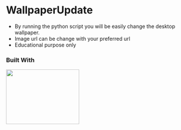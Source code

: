 # WallpaperUpdate
* By running the python script you will be easily change the desktop wallpaper.
* Image url can be change with your preferred url
* Educational purpose only

### Built With
 <a href="https://www.python.org/" alt="Python">
        <img src="https://www.python.org/static/community_logos/python-logo-master-v3-TM.png"  width="200" height="150" /></a>

